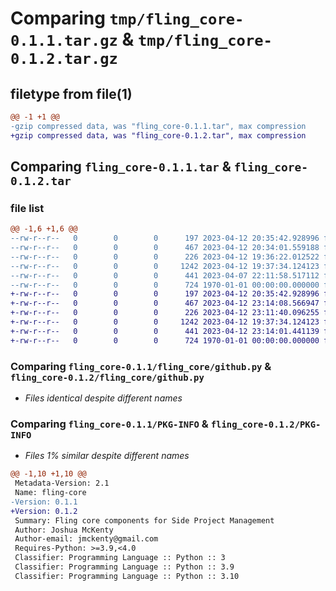 # Comparing `tmp/fling_core-0.1.1.tar.gz` & `tmp/fling_core-0.1.2.tar.gz`

## filetype from file(1)

```diff
@@ -1 +1 @@
-gzip compressed data, was "fling_core-0.1.1.tar", max compression
+gzip compressed data, was "fling_core-0.1.2.tar", max compression
```

## Comparing `fling_core-0.1.1.tar` & `fling_core-0.1.2.tar`

### file list

```diff
@@ -1,6 +1,6 @@
--rw-r--r--   0        0        0      197 2023-04-12 20:35:42.928996 fling_core-0.1.1/README.md
--rw-r--r--   0        0        0      467 2023-04-12 20:34:01.559188 fling_core-0.1.1/fling_core/__init__.py
--rw-r--r--   0        0        0      226 2023-04-12 19:36:22.012522 fling_core-0.1.1/fling_core/fling.yaml
--rw-r--r--   0        0        0     1242 2023-04-12 19:37:34.124123 fling_core-0.1.1/fling_core/github.py
--rw-r--r--   0        0        0      441 2023-04-07 22:11:58.517112 fling_core-0.1.1/pyproject.toml
--rw-r--r--   0        0        0      724 1970-01-01 00:00:00.000000 fling_core-0.1.1/PKG-INFO
+-rw-r--r--   0        0        0      197 2023-04-12 20:35:42.928996 fling_core-0.1.2/README.md
+-rw-r--r--   0        0        0      467 2023-04-12 23:14:08.566947 fling_core-0.1.2/fling_core/__init__.py
+-rw-r--r--   0        0        0      226 2023-04-12 23:11:40.096255 fling_core-0.1.2/fling_core/fling.yaml
+-rw-r--r--   0        0        0     1242 2023-04-12 19:37:34.124123 fling_core-0.1.2/fling_core/github.py
+-rw-r--r--   0        0        0      441 2023-04-12 23:14:01.441139 fling_core-0.1.2/pyproject.toml
+-rw-r--r--   0        0        0      724 1970-01-01 00:00:00.000000 fling_core-0.1.2/PKG-INFO
```

### Comparing `fling_core-0.1.1/fling_core/github.py` & `fling_core-0.1.2/fling_core/github.py`

 * *Files identical despite different names*

### Comparing `fling_core-0.1.1/PKG-INFO` & `fling_core-0.1.2/PKG-INFO`

 * *Files 1% similar despite different names*

```diff
@@ -1,10 +1,10 @@
 Metadata-Version: 2.1
 Name: fling-core
-Version: 0.1.1
+Version: 0.1.2
 Summary: Fling core components for Side Project Management
 Author: Joshua McKenty
 Author-email: jmckenty@gmail.com
 Requires-Python: >=3.9,<4.0
 Classifier: Programming Language :: Python :: 3
 Classifier: Programming Language :: Python :: 3.9
 Classifier: Programming Language :: Python :: 3.10
```

